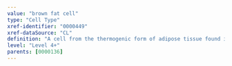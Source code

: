 ```yaml
---
value: "brown fat cell"
type: "Cell Type"
xref-identifier: "0000449"
xref-dataSource: "CL"
definition: "A cell from the thermogenic form of adipose tissue found in many species,  particularly in newborns and hibernating mammals, but also in lesser amounts in adults of other mammals including humans. Brown fat is capable of rapid liberation of energy and seems to be important in the maintenance of body temperature immediately after birth and upon waking from hibernation."
level: "Level 4+"
parents: [0000136]
---
```

